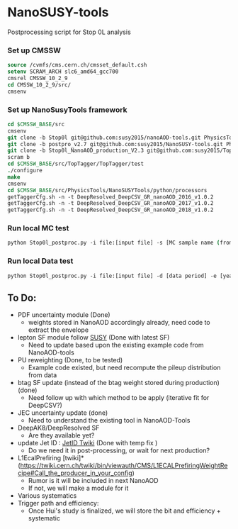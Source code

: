 # NanoSUSY-tools
Postprocessing script for Stop 0L analysis

### Set up CMSSW

```tcsh
source /cvmfs/cms.cern.ch/cmsset_default.csh
setenv SCRAM_ARCH slc6_amd64_gcc700
cmsrel CMSSW_10_2_9
cd CMSSW_10_2_9/src/
cmsenv
```

### Set up NanoSusyTools framework
```tcsh
cd $CMSSW_BASE/src
cmsenv
git clone -b Stop0l git@github.com:susy2015/nanoAOD-tools.git PhysicsTools/NanoAODTools
git clone -b postpro_v2.7 git@github.com:susy2015/NanoSUSY-tools.git PhysicsTools/NanoSUSYTools
git clone -b Stop0l_NanoAOD_production_V2.3 git@github.com:susy2015/TopTagger.git
scram b
cd $CMSSW_BASE/src/TopTagger/TopTagger/test
./configure
make
cmsenv
cd $CMSSW_BASE/src/PhysicsTools/NanoSUSYTools/python/processors
getTaggerCfg.sh -n -t DeepResolved_DeepCSV_GR_nanoAOD_2016_v1.0.2
getTaggerCfg.sh -n -t DeepResolved_DeepCSV_GR_nanoAOD_2017_v1.0.2
getTaggerCfg.sh -n -t DeepResolved_DeepCSV_GR_nanoAOD_2018_v1.0.2
```

### Run local MC test
```tcsh
python Stop0l_postproc.py -i file:[input file] -s [MC sample name (from sampleSet cfg file)] -e [year]
```

### Run local Data test
```tcsh
python Stop0l_postproc.py -i file:[input file] -d [data period] -e [year]
```


## To Do:
* PDF uncertainty module (Done)
    * weights stored in NanoAOD accordingly already, need code to extract the envelope
* lepton SF module follow [SUSY](https://twiki.cern.ch/twiki/bin/viewauth/CMS/SUSLeptonSF#Scale_Factors_for_SUSY_IDs) (Done with latest SF)
    * Need to update based upon the existing example code from NanoAOD-tools
* PU reweighting  (Done, to be tested)
    * Example code existed, but need recompute the pileup distribution from data
* btag SF update (instead of the btag weight stored during production) (done)
    * Need follow up with which method to be apply (iterative fit for DeepCSV?)
* JEC uncertainty update (done)
    * Need to understand the existing tool in NanoAOD-Tools
* DeepAK8/DeepResolved SF
    * Are they available yet?
* update Jet ID : [JetID Twiki](https://twiki.cern.ch/twiki/bin/viewauth/CMS/JetID13TeVRun2018) (Done with temp fix )
    * Do we need it in post-processing, or wait for next production?
* L1EcalPrefiring [twiki]* (https://twiki.cern.ch/twiki/bin/viewauth/CMS/L1ECALPrefiringWeightRecipe#Call_the_producer_in_your_config)
    * Rumor is it will be included in next NanoAOD
    * If not, we will make a module for it
* Various systematics 
* Trigger path and efficiency:
    * Once Hui's study is finalized, we will store the bit and efficiency + systematic
